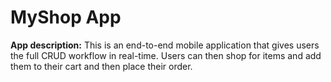 # MyShop App

**App description:**
This is an end-to-end mobile application that gives users the full CRUD workflow in real-time. Users can then shop for items and add them to their cart and then place their order.
